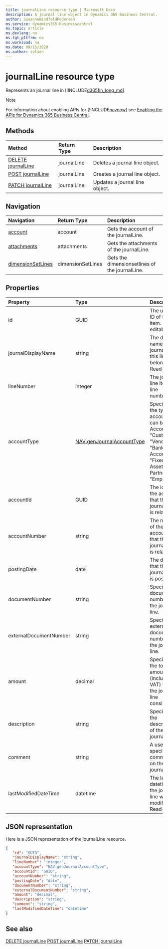 ```yaml
---
title: journalLine resource type | Microsoft Docs
description: A journal line object in Dynamics 365 Business Central.
author: SusanneWindfeldPedersen
ms.service: dynamics365-businesscentral
ms.topic: article
ms.devlang: na
ms.tgt_pltfrm: na
ms.workload: na
ms.date: 09/15/2020
ms.author: solsen
---
```


# journalLine resource type
Represents an journal line in [!INCLUDE[d365fin_long_md](../../includes/d365fin_long_md.md)].

> [!NOTE]  
> For information about enabling APIs for [!INCLUDE[navnow](../../includes/navnow_md.md)] see [Enabling the APIs for Dynamics 365 Business Central](../enabling-apis-for-dynamics-nav.md).

## Methods
| Method | Return Type|Description |
|:--------------------|:-----------|:-------------------------|
|[DELETE journalLine](../api/dynamics_journalLine_Delete.md)|journalLine|Deletes a journal line object.|
|[POST journalLine](../api/dynamics_journalLine_Create.md)|journalLine|Creates a journal line object.|
|[PATCH journalLine](../api/dynamics_journalLine_Update.md)|journalLine|Updates a journal line object.|




## Navigation

| Navigation |Return Type| Description |    
|:----------|:----------|:-----------------|
|[account](../resources/dynamics_account.md)|account |Gets the account of the journalLine.|
|[attachments](../resources/dynamics_attachments.md)|attachments |Gets the attachments of the journalLine.|
|[dimensionSetLines](../resources/dynamics_dimensionsetlines.md)|dimensionSetLines |Gets the dimensionsetlines of the journalLine.|


## Properties

| Property           | Type   |Description     |
|:-------------------|:-------|:---------------|
|id|GUID|The unique ID of the item. Non-editable.|
|journalDisplayName|string|The display name of the journal that this line belongs to. Read-Only.|
|lineNumber|integer|The journal line item line number.|
|accountType|[NAV.genJournalAccountType](../resources/dynamics_complextypes.md)|Specifies the type of account. It can be "G/L Account", "Customer", "Vendor", "Bank Account", "Fixed Asset", "IC Partner" or "Employee".|
|accountId|GUID|The id of the account that the journal line is related to. |
|accountNumber|string|The number of the account that the journal line is related to. |
|postingDate|date|The date that the journal line   is posted.|
|documentNumber|string|Specifies a document number for the journal line.|
|externalDocumentNumber|string|Specifies an external document number for the journal line.|
|amount|decimal|Specifies the total amount (including VAT) that the journal line consists of.|
|description|string|Specifies the description of the journal line.|
|comment|string|A user specified comment on the journal line.|
|lastModifiedDateTime|datetime|The last datetime the journal line was modified. Read-Only.|


## JSON representation

Here is a JSON representation of the journalLine resource.


```json
{
   "id": "GUID",
   "journalDisplayName": "string",
   "lineNumber": "integer",
   "accountType": "NAV.genJournalAccountType",
   "accountId": "GUID",
   "accountNumber": "string",
   "postingDate": "date",
   "documentNumber": "string",
   "externalDocumentNumber": "string",
   "amount": "decimal",
   "description": "string",
   "comment": "string",
   "lastModifiedDateTime": "datetime"
}
```
## See also

[DELETE journalLine](../api/dynamics_journalLine_Delete.md)
[POST journalLine](../api/dynamics_journalLine_Create.md)
[PATCH journalLine](../api/dynamics_journalLine_Update.md)

